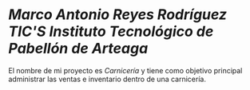 # *Marco Antonio Reyes Rodríguez TIC'S Instituto Tecnológico de Pabellón de Arteaga*

El nombre de mi proyecto es *Carnicería* y tiene como objetivo principal administrar las ventas e inventario dentro de una carnicería.